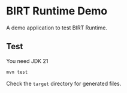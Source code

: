 # BIRT Runtime Demo

A demo application to test BIRT Runtime.

## Test

You need JDK 21

```sh
mvn test
```

Check the `target` directory for generated files.
